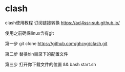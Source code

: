 # clash


clash使用教程
订阅链接转换 https://acl4ssr-sub.github.io/

使用之前确保linux含有git

第一步 git clone https://github.com/ghcyg/clash.git

第二步 替换bin目录下的配置文件

第三步 打开你下载文件的位置 && bash start.sh



